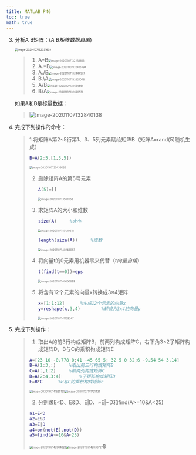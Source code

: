 ```yaml
---
title: MATLAB P46
toc: true
math: true
---
```


3. 分析A B矩阵：(*A B矩阵数据自编*)

   <img src="http://222.65.137.121:9702/images/2020/11/07/20201107132331.png" alt="image-20201107132331603" style="zoom:50%;" />

   > 1. A*B<img src="http://222.65.137.121:9702/images/2020/11/07/20201107132253.png" alt="image-20201107132253816" style="zoom:50%;" />
   > 2. A.*B<img src="http://222.65.137.121:9702/images/2020/11/07/20201107132412.png" alt="image-20201107132412494" style="zoom:50%;" />
   > 3. A./B<img src="http://222.65.137.121:9702/images/2020/11/07/20201107132444.png" alt="image-20201107132444577" style="zoom:50%;" />
   > 4. B.\A<img src="http://222.65.137.121:9702/images/2020/11/07/20201107132521.png" alt="image-20201107132521048" style="zoom:50%;" />
   > 5. A/B<img src="http://222.65.137.121:9702/images/2020/11/07/20201107132554.png" alt="image-20201107132554651" style="zoom:50%;" />
   > 6. B\A<img src="http://222.65.137.121:9702/images/2020/11/07/20201107132626.png" alt="image-20201107132626578" style="zoom:50%;" />

   如果A和B是标量数据：

   > ![image-20201107132840138](http://222.65.137.121:9702/images/2020/11/07/20201107132840.png)

4. 完成下列操作的命令：

   > 1.将矩阵A第2~5行第1、3、5列元素赋给矩阵B（矩阵A=rand(5)随机生成）
   >
   > ```matlab
   > B=A(2:5,[1,3,5])
   > ```
   >
   > <img src="http://222.65.137.121:9702/images/2020/11/07/20201107135435.png" alt="image-20201107135435062" style="zoom:50%;" />
   >
   > 2. 删除矩阵A的第5号元素
   >
   >    ```matlab
   >    A(5)=[]
   >    ```
   >
   >    <img src="http://222.65.137.121:9702/images/2020/11/07/20201107135811.png" alt="image-20201107135811156" style="zoom:50%;" />
   >
   > 3. 求矩阵A的大小和维数
   >
   >    ```matlab
   >    size(A)		%大小
   >    ```
   >
   >    
   >
   >    <img src="http://222.65.137.121:9702/images/2020/11/07/20201107140129.png" alt="image-20201107140129418" style="zoom:50%;" />
   >
   >    ```matlab
   >    length(size(A))		%维数
   >    ```
   >
   >    <img src="http://222.65.137.121:9702/images/2020/11/07/20201107140246.png" alt="image-20201107140246067" style="zoom:50%;" />
   >
   > 4. 将向量t的0元素用机器零来代替（*t向量自编*）
   >
   >    ```matlab
   >    t(find(t==0))=eps
   >    ```
   >    
   >    <img src="http://222.65.137.121:9702/images/2020/11/07/20201107140650.png" alt="image-20201107140650899" style="zoom:50%;" />
   >    
   > 5. 将含有12个元素的向量x转换成3×4矩阵
   >    
   >    ```matlab
   >    x=[1:1:12]		%生成12个元素的向量x
   >    y=reshape(x,3,4)		%转换为3x4的向量y
   >    ```
   >    
   >    
   >    
   >    <img src="http://222.65.137.121:9702/images/2020/11/07/20201107141139.png" alt="image-20201107141139247" style="zoom:50%;" />
   
5. 完成下列操作：

   > 1. 取出A的前3行构成矩阵B，前两列构成矩阵C，右下角3×2子矩阵构成矩阵D，B与C的乘积构成矩阵E
   >
   > ```matlab
   > A=[23 10 -0.778 0;41 -45 65 5; 32 5 0 32;6 -9.54 54 3.14]
   > B=A(1:3,:)		%取出前三行构成矩阵B
   > C=A(:,1:2)		%前两列构成矩阵C
   > D=A(2:4,3:4)		%子矩阵构成矩阵D
   > E=B*C		%B与C的乘积构成矩阵E
   > ```
   >
   > <img src="http://222.65.137.121:9702/images/2020/11/07/20201107141655.png" alt="image-20201107141655135" style="zoom:50%;" /><img src="http://222.65.137.121:9702/images/2020/11/07/20201107141721.png" alt="image-20201107141721431" style="zoom:50%;" />
   >
   > 2. 分别求E<D、E&D、E|D、\~E|\~D和find(A>=10&A<25)
   >
   > ```matlab
   > a1=E<D
   > a2=E&D
   > a3=E|D
   > a4=or(not(E),not(D))
   > a5=find(A>=10&A<25)
   > ```
   >
   > <img src="http://222.65.137.121:9702/images/2020/11/07/20201107142004.png" alt="image-20201107142004328" style="zoom:50%;" /><img src="http://222.65.137.121:9702/images/2020/11/07/20201107142030.png" alt="image-20201107142030727" style="zoom:50%;" />ß



